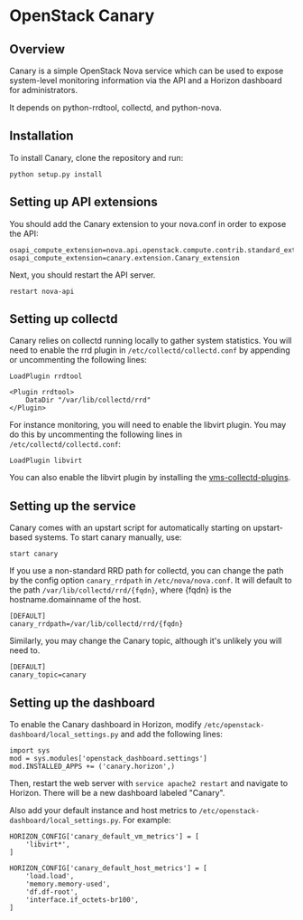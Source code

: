 OpenStack Canary
================

Overview
--------

Canary is a simple OpenStack Nova service which can be used to expose
system-level monitoring information via the API and a Horizon dashboard for
administrators.

It depends on python-rrdtool, collectd, and python-nova.

Installation
------------

To install Canary, clone the repository and run:

    python setup.py install

Setting up API extensions
-------------------------

You should add the Canary extension to your nova.conf in order to expose the API:

    osapi_compute_extension=nova.api.openstack.compute.contrib.standard_extensions
    osapi_compute_extension=canary.extension.Canary_extension

Next, you should restart the API server.

    restart nova-api

Setting up collectd
-------------------

Canary relies on collectd running locally to gather system statistics. You will
need to enable the rrd plugin in `/etc/collectd/collectd.conf` by appending or
uncommenting the following lines:

    LoadPlugin rrdtool

    <Plugin rrdtool>
        DataDir "/var/lib/collectd/rrd"
    </Plugin>

For instance monitoring, you will need to enable the libvirt plugin. You may do
this by uncommenting the following lines in `/etc/collectd/collectd.conf`:

    LoadPlugin libvirt

You can also enable the libvirt plugin by installing the
[vms-collectd-plugins](https://github.com/gridcentric/vms-collectd-plugins).

Setting up the service
----------------------

Canary comes with an upstart script for automatically starting on upstart-based
systems. To start canary manually, use:

    start canary

If you use a non-standard RRD path for collectd, you can change the path by the
config option `canary_rrdpath` in `/etc/nova/nova.conf`. It will default to the
path `/var/lib/collectd/rrd/{fqdn}`, where {fqdn} is the hostname.domainname
of the host.

    [DEFAULT]
    canary_rrdpath=/var/lib/collectd/rrd/{fqdn}

Similarly, you may change the Canary topic, although it's unlikely you will need
to.

    [DEFAULT]
    canary_topic=canary

Setting up the dashboard
-------------------

To enable the Canary dashboard in Horizon, modify
`/etc/openstack-dashboard/local_settings.py` and add the following lines:

    import sys
    mod = sys.modules['openstack_dashboard.settings']
    mod.INSTALLED_APPS += ('canary.horizon',)

Then, restart the web server with `service apache2 restart` and navigate to
Horizon. There will be a new dashboard labeled "Canary".

Also add your default instance and host metrics to
`/etc/openstack-dashboard/local_settings.py`. For example:

    HORIZON_CONFIG['canary_default_vm_metrics'] = [
        'libvirt*',
    ]

    HORIZON_CONFIG['canary_default_host_metrics'] = [
        'load.load',
        'memory.memory-used',
        'df.df-root',
        'interface.if_octets-br100',
    ]
